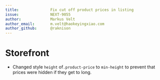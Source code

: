```yaml
---
title:              Fix cut off product prices in listing
issue:              NEXT-9055
author:             Markus Velt
author_email:       m.velt@haokeyingxiao.com
author_github:      @raknison
---
```

# Storefront
* Changed style `height` of`.product-price` to `min-height` to prevent that prices were hidden if they get to long. 
